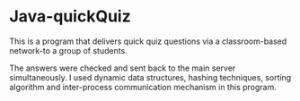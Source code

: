 # Java-quickQuiz

This is a program that delivers quick quiz questions via a classroom-based network-to a group of students.

The answers were checked and sent back to the main server simultaneously. I used dynamic data structures, hashing techniques, sorting algorithm and inter-process communication mechanism in this program.

